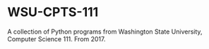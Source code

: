 # WSU-CPTS-111
A collection of Python programs from Washington State University, Computer Science 111. From 2017.
